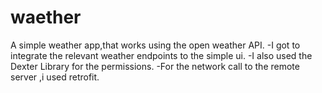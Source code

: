 # waether
A simple weather app,that works using the open weather API.
-I got to integrate the relevant weather endpoints to the simple ui.
-I also used the Dexter Library for the permissions.
-For the network call to the remote server ,i used retrofit.

